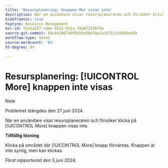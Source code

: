 ```yaml
---
title: 'Resursplanering: Knappen Mer visas inte'
description: När en användare visar resursplaneraren och försöker klicka på [!UICONTROL More] knappen visas inte. Det finns en lösning.
hidefromtoc: true
feature: Resource Management
exl-id: 7aa5a227-cdbe-4131-921a-78a87235879a
source-git-commit: 60c6e186749992b8e56efae2a1d7511c8bb5e4db
workflow-type: tm+mt
source-wordcount: '83'
ht-degree: 0%

---
```


# Resursplanering: [!UICONTROL More] knappen inte visas

>[!NOTE]
>
>Problemet stängdes den 27 juni 2024.

När en användare visar resursplaneraren och försöker klicka på [!UICONTROL More] knappen visas inte.

**Tillfällig lösning**

Klicka på området där [!UICONTROL More] knapp förväntas. Knappen är inte synlig, men kan klickas.

_Först rapporterad den 5 juni 2024._
